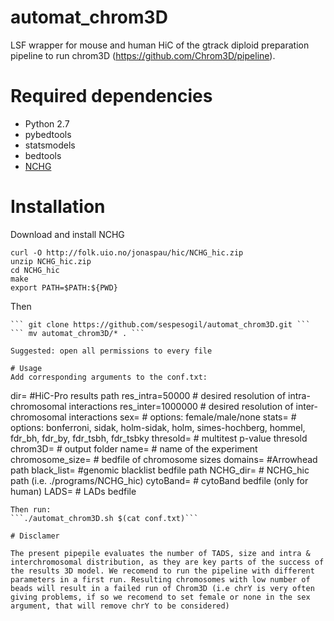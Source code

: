 # automat_chrom3D
LSF wrapper for mouse and human HiC of the gtrack diploid preparation pipeline to run chrom3D (https://github.com/Chrom3D/pipeline).  

# Required dependencies 
- Python 2.7 
- pybedtools
- statsmodels
- bedtools
- [NCHG](http://folk.uio.no/jonaspau/hic/NCHG_hic.zip)

# Installation

Download and install NCHG 

```curl -O http://folk.uio.no/jonaspau/hic/NCHG_hic.zip ``` <br/>
```unzip NCHG_hic.zip ``` <br/>
```cd NCHG_hic ```  <br/>
```make ```  <br/>
```export PATH=$PATH:${PWD} ```   

Then 
``` cd path/NCHG/preprocess__script-master"
``` git clone https://github.com/sespesogil/automat_chrom3D.git ```
``` mv automat_chrom3D/* . ```

Suggested: open all permissions to every file 

# Usage
Add corresponding arguments to the conf.txt:

```
dir= #HiC-Pro results path 
res_intra=50000  # desired resolution of intra-chromosomal interactions 
res_inter=1000000 # desired resolution of inter-chromosomal interactions 
sex=  # options: female/male/none 
stats=   # options: bonferroni, sidak, holm-sidak, holm, simes-hochberg, hommel, fdr_bh, fdr_by, fdr_tsbh, fdr_tsbky 
thresold=  # multitest p-value thresold 
chrom3D= # output folder 
name=  # name of the experiment 
chromosome_size= # bedfile of chromosome sizes 
domains=  #Arrowhead path 
black_list=  #genomic blacklist bedfile path 
NCHG_dir=  # NCHG_hic path (i.e. ./programs/NCHG_hic) 
cytoBand=  # cytoBand bedfile (only for human)
LADS=   # LADs bedfile
```
Then run: 
```./automat_chrom3D.sh $(cat conf.txt)```

# Disclamer

The present pipepile evaluates the number of TADS, size and intra & interchromosomal distribution, as they are key parts of the success of the results 3D model. We recomend to run the pipeline with different parameters in a first run. Resulting chromosomes with low number of beads will result in a failed run of Chrom3D (i.e chrY is very often giving problems, if so we recomend to set female or none in the sex argument, that will remove chrY to be considered) 

